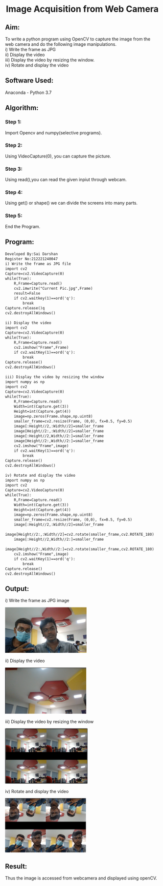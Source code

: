 <H1 align="center">Image Acquisition from Web Camera</h1>

## Aim:
To write a python program using OpenCV to capture the image from the web camera and do the following image manipulations.
<br>
i) Write the frame as JPG 
<br>
ii) Display the video 
<br>
iii) Display the video by resizing the window.
<br>
iv) Rotate and display the video

## Software Used:
Anaconda - Python 3.7
## Algorithm:
### Step 1:
Import Opencv and numpy(selective programs).
### Step 2:
Using VideoCapture(0), you can capture the picture.
### Step 3:
Using read(),you can read the given inpiut through webcam.
### Step 4:
Using get() or shape() we can divide the screens into many parts.
### Step 5:
End the Program.

## Program:
```
Developed By:Sai Darshan
Register No:212221240047
i) Write the frame as JPG file
import cv2
Capture=cv2.VideoCapture(0)
while(True):
    R,Frame=Capture.read()
    cv2.imwrite("Current Pic.jpg",Frame)
    result=False
    if cv2.waitkey(1)==ord('q'):
        break
Capture.release()q
cv2.destroyAllWindows()

ii) Display the video
import cv2
Capture=cv2.VideoCapture(0)
while(True):
    R,Frame=Capture.read()
    cv2.imshow("Frame",Frame)
    if cv2.waitKey(1)==ord('q'):
        break
Capture.release()
cv2.destroyAllWindows()

iii) Display the video by resizing the window
import numpy as np
import cv2
Capture=cv2.VideoCapture(0)
while(True):
    R,Frame=Capture.read()
    Width=int(Capture.get(3))
    Height=int(Capture.get(4))
    image=np.zeros(Frame.shape,np.uint8)
    smaller_frame=cv2.resize(Frame, (0,0), fx=0.5, fy=0.5)
    image[:Height//2,:Width//2]=smaller_frame
    image[Height//2:,:Width//2]=smaller_frame
    image[:Height//2,Width//2:]=smaller_frame
    image[Height//2:,Width//2:]=smaller_frame
    cv2.imshow("Frame",image)
    if cv2.waitKey(1)==ord('q'):
        break
Capture.release()
cv2.destroyAllWindows()

iv) Rotate and display the video
import numpy as np
import cv2
Capture=cv2.VideoCapture(0)
while(True):
    R,Frame=Capture.read()
    Width=int(Capture.get(3))
    Height=int(Capture.get(4))
    image=np.zeros(Frame.shape,np.uint8)
    smaller_frame=cv2.resize(Frame, (0,0), fx=0.5, fy=0.5)
    image[:Height//2,:Width//2]=smaller_frame
    image[Height//2:,:Width//2]=cv2.rotate(smaller_frame,cv2.ROTATE_180)
    image[:Height//2,Width//2:]=smaller_frame
    image[Height//2:,Width//2:]=cv2.rotate(smaller_frame,cv2.ROTATE_180)
    cv2.imshow("Frame",image)
    if cv2.waitKey(1)==ord('q'):
        break
Capture.release()
cv2.destroyAllWindows()
```
## Output:
i) Write the frame as JPG image 

![inp](1.png)

ii) Display the video

![inp](2.png)

iii) Display the video by resizing the window  

![inp](3.png)

iv) Rotate and display the video

![inp](4.png)

## Result:
Thus the image is accessed from webcamera and displayed using openCV.
